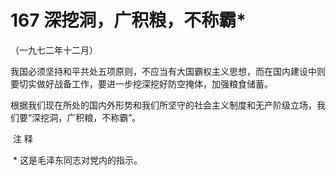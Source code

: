 # 167 深挖洞，广积粮，不称霸*

（一九七二年十二月）

我国必须坚持和平共处五项原则，不应当有大国霸权主义思想，而在国内建设中则要切实做好战备工作，要进一步挖深挖好防空掩体，加强粮食储蓄。

根据我们现在所处的国内外形势和我们所坚守的社会主义制度和无产阶级立场，我们要“深挖洞，广积粮，不称霸”。

 注 释

 * 这是毛泽东同志对党内的指示。